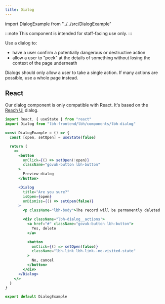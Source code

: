 ```yaml
---
title: Dialog
---
```


import DialogExample from "../../src/DialogExample"

:::note
This component is intended for staff-facing use only.
:::

Use a dialog to:

- have a user confirm a potentially dangerous or destructive action
- allow a user to "peek" at the details of something without losing the context of the page underneath

Dialogs should only allow a user to take a single action. If many actions are possible, use a whole page instead.

<DialogExample/>

## React

Our dialog component is only compatible with React. It's based on the [Reach UI](https://reach.tech/dialog/) dialog.

```jsx
import React, { useState } from "react"
import Dialog from "lbh-frontend/lbh/components/lbh-dialog"

const DialogExample = () => {
  const [open, setOpen] = useState(false)

  return (
    <>
      <button
        onClick={() => setOpen(!open)}
        className="govuk-button lbh-button"
      >
        Preview dialog
      </button>

      <Dialog
        title="Are you sure?"
        isOpen={open}
        onDismiss={() => setOpen(false)}
      >
        <p className="lbh-body">The record will be permanently deleted.</p>

        <div className="lbh-dialog__actions">
          <a href="#" className="govuk-button lbh-button">
            Yes, delete
          </a>

          <button
            onClick={() => setOpen(false)}
            className="lbh-link lbh-link--no-visited-state"
          >
            No, cancel
          </button>
        </div>
      </Dialog>
    </>
  )
}

export default DialogExample
```
